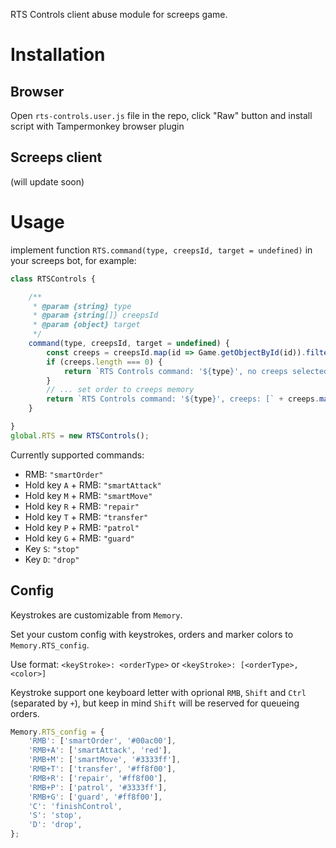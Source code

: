 RTS Controls client abuse module for screeps game.

# Installation

## Browser
Open `rts-controls.user.js` file in the repo, click "Raw" button and install script with Tampermonkey browser plugin

## Screeps client
(will update soon)

# Usage
implement function `RTS.command(type, creepsId, target = undefined)` in your screeps bot, for example:
```js
class RTSControls {

	/**
	 * @param {string} type
	 * @param {string[]} creepsId
	 * @param {object} target
	 */
	command(type, creepsId, target = undefined) {
		const creeps = creepsId.map(id => Game.getObjectById(id)).filter(creep => !!creep);
		if (creeps.length === 0) {
			return `RTS Controls command: '${type}', no creeps selected`;
		}
		// ... set order to creeps memory
		return `RTS Controls command: '${type}', creeps: [` + creeps.map(c => c.name).join(', ') + `], target: ${JSON.stringify(target)}`;
	}

}
global.RTS = new RTSControls();
```

Currently supported commands:
- RMB: `"smartOrder"`
- Hold key `A` + RMB: `"smartAttack"`
- Hold key `M` + RMB: `"smartMove"`
- Hold key `R` + RMB: `"repair"`
- Hold key `T` + RMB: `"transfer"`
- Hold key `P` + RMB: `"patrol"`
- Hold key `G` + RMB: `"guard"`
- Key `S`: `"stop"`
- Key `D`: `"drop"`

## Config
Keystrokes are customizable from `Memory`.

Set your custom config with keystrokes, orders and marker colors to `Memory.RTS_config`.

Use format: `<keyStroke>: <orderType>` or `<keyStroke>: [<orderType>, <color>]`

Keystroke support one keyboard letter with oprional `RMB`, `Shift` and `Ctrl` (separated by `+`), but keep in mind `Shift` will be reserved for queueing orders.

```js
Memory.RTS_config = {
    'RMB': ['smartOrder', '#00ac00'],
    'RMB+A': ['smartAttack', 'red'],
    'RMB+M': ['smartMove', '#3333ff'],
    'RMB+T': ['transfer', '#ff8f00'],
    'RMB+R': ['repair', '#ff8f00'],
    'RMB+P': ['patrol', '#3333ff'],
    'RMB+G': ['guard', '#ff8f00'],
    'C': 'finishControl',
    'S': 'stop',
    'D': 'drop',
};
```
